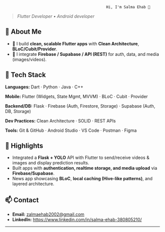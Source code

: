 
                                                  Hi, I'm Salma Ehab 👋

> *Flutter Developer • Android developer*

## 🚀 About Me

* 🧩 I build **clean, scalable Flutter apps** with **Clean Architecture**, **BLoC/Cubit/Provider**.
* 🔗 I integrate **Firebase / Supabase / API (REST)** for auth, data, and media (images/videos).

## 🧰 Tech Stack

**Languages:** Dart · Python · Java · C++

**Mobile:** Flutter (Widgets, State Mgmt, MVVM) · BLoC · Cubit · Provider

**Backend/DB:** Flask · Firebase (Auth, Firestore, Storage) · Supabase (Auth, DB, Storage)

**Dev Practices:** Clean Architecture · SOLID · REST APIs 

**Tools:** Git & GitHub · Android Studio · VS Code · Postman · Figma

## 🌟 Highlights

* Integrated a **Flask + YOLO** API with Flutter to send/receive videos & images and display prediction results.
* Built apps with **authentication, realtime storage, and media upload** via **Firebase/Supabase**.
* News app showcasing **BLoC**, **local caching (Hive-like patterns)**, and layered architecture.


## 📫 Contact

* **Email:** zalmaehab2002@gmail.com
* **LinkedIn:** https://www.linkedin.com/in/salma-ehab-380805210/


---
                                 
                                                          
                                                          
                                                          
                                                          
                                                          
                                                          
                                                          
    
